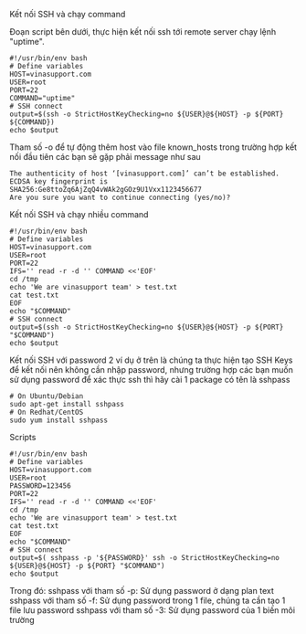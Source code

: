 Kết nối SSH và chạy command

Đoạn script bên dưới, thực hiện kết nối ssh tới remote server chạy lệnh "uptime".
```
#!/usr/bin/env bash
# Define variables
HOST=vinasupport.com
USER=root
PORT=22
COMMAND="uptime"
# SSH connect
output=$(ssh -o StrictHostKeyChecking=no ${USER}@${HOST} -p ${PORT} ${COMMAND})
echo $output
```
Tham số -o để tự động thêm host vào file known_hosts trong trường hợp kết nối đầu tiên các bạn sẽ gặp phải message như sau
```
The authenticity of host ‘[vinasupport.com]’ can’t be established.
ECDSA key fingerprint is SHA256:Ge8ttoZq6AjZqQ4vWAk2gGOz9U1Vxx1123456677
Are you sure you want to continue connecting (yes/no)?
```
Kết nối SSH và chạy nhiều command

```
#!/usr/bin/env bash
# Define variables
HOST=vinasupport.com
USER=root
PORT=22
IFS='' read -r -d '' COMMAND <<'EOF'
cd /tmp
echo 'We are vinasupport team' > test.txt
cat test.txt
EOF
echo "$COMMAND"
# SSH connect
output=$(ssh -o StrictHostKeyChecking=no ${USER}@${HOST} -p ${PORT} "$COMMAND")
echo $output
```

Kết nối SSH với password
2 ví dụ ở trên là chúng ta thực hiện tạo SSH Keys để kết nối nên không cần nhập password, nhưng trường hợp các bạn muốn sử dụng password để xác thực ssh thì hãy cài 1 package có tên là sshpass

```
# On Ubuntu/Debian
sudo apt-get install sshpass
# On Redhat/CentOS
sudo yum install sshpass
```

Scripts
```
#!/usr/bin/env bash
# Define variables
HOST=vinasupport.com
USER=root
PASSWORD=123456
PORT=22
IFS='' read -r -d '' COMMAND <<'EOF'
cd /tmp
echo 'We are vinasupport team' > test.txt
cat test.txt
EOF
echo "$COMMAND"
# SSH connect
output=$( sshpass -p '${PASSWORD}' ssh -o StrictHostKeyChecking=no ${USER}@${HOST} -p ${PORT} "$COMMAND")
echo $output
```

Trong đó: 
sshpass với tham số -p: Sử dụng password ở dạng plan text
sshpass với tham số -f: Sử dụng password trong 1 file, chúng ta cần tạo 1 file lưu password
sshpass với tham số -3: Sử dụng password của 1 biến môi trường


